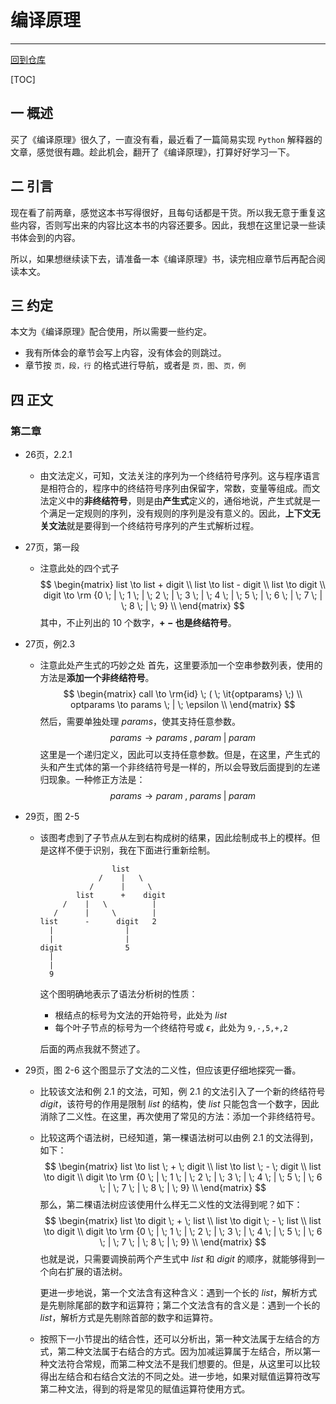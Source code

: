 # 编译原理

---

[回到仓库](../README.md)

[TOC]

## 一 概述

买了《编译原理》很久了，一直没有看，最近看了一篇简易实现 `Python` 解释器的文章，感觉很有趣。趁此机会，翻开了《编译原理》，打算好好学习一下。

## 二 引言

现在看了前两章，感觉这本书写得很好，且每句话都是干货。所以我无意于重复这些内容，否则写出来的内容比这本书的内容还要多。因此，我想在这里记录一些读书体会到的内容。

所以，如果想继续读下去，请准备一本《编译原理》书，读完相应章节后再配合阅读本文。

## 三 约定

本文为《编译原理》配合使用，所以需要一些约定。

* 我有所体会的章节会写上内容，没有体会的则跳过。
* 章节按 `页，段，行` 的格式进行导航，或者是 `页，图`、`页，例`

## 四 正文

### 第二章

* 26页，2.2.1

  * 由文法定义，可知，文法关注的序列为一个终结符号序列。这与程序语言是相符合的，程序中的终结符号序列由保留字，常数，变量等组成。而文法定义中的**非终结符号**，则是由**产生式**定义的，通俗地说，产生式就是一个满足一定规则的序列，没有规则的序列是没有意义的。因此，**上下文无关文法**就是要得到一个终结符号序列的产生式解析过程。

* 27页，第一段

  * 注意此处的四个式子
    $$
    \begin{matrix}
        list \to list + digit \\
        list \to list - digit \\
        list \to digit \\
        digit \to \rm {0 \; | \; 1 \; | \; 2 \; | \; 3 \; | \; 4 \; | \; 5 \; | \; 6 \; | \; 7 \; | \; 8 \; | \; 9} \\
    \end{matrix}
    $$
    其中，不止列出的 $10$ 个数字，**$+ \; -$ 也是终结符号**。

* 27页，例2.3

  * 注意此处产生式的巧妙之处
    首先，这里要添加一个空串参数列表，使用的方法是**添加一个非终结符号**。
    $$
    \begin{matrix}
        call \to \rm{id} \; ( \; \it{optparams} \;) \\
        optparams \to params \; | \; \epsilon \\
    \end{matrix}
    $$
    然后，需要单独处理 $params$，使其支持任意参数。
    $$ params \to params \; , \; param \; | \; param$$
    这里是一个递归定义，因此可以支持任意参数。但是，在这里，产生式的头和产生式体的第一个非终结符号是一样的，所以会导致后面提到的左递归现象。一种修正方法是：
    $$ params \to param \; , \; params \; | \; param $$

* 29页，图 2-5

  * 该图考虑到了子节点从左到右构成树的结果，因此绘制成书上的模样。但是这样不便于识别，我在下面进行重新绘制。
    ```
                    list
                 /    |   \
               /      |     \
            list      +    digit
         /    |   \          |
       /      |     \        |
    list      -      digit   2
      |                |
      |                |
    digit              5
      |
      |
      9
    ```
    这个图明确地表示了语法分析树的性质：

    * 根结点的标号为文法的开始符号，此处为 $list$
    * 每个叶子节点的标号为一个终结符号或 $\epsilon$，此处为 `9,-,5,+,2`

    后面的两点我就不赘述了。

* 29页，图 2-6
  这个图显示了文法的二义性，但应该更仔细地探究一番。

  * 比较该文法和例 2.1 的文法，可知，例 2.1 的文法引入了一个新的终结符号 $digit$，该符号的作用是限制 $list$ 的结构，使 $list$ 只能包含一个数字，因此消除了二义性。在这里，再次使用了常见的方法：添加一个非终结符号。
  * 比较这两个语法树，已经知道，第一棵语法树可以由例 2.1 的文法得到，如下：
    $$
    \begin{matrix}
        list \to list \; + \; digit \\
        list \to list \; - \; digit \\
        list \to digit \\
        digit \to \rm {0 \; | \; 1 \; | \; 2 \; | \; 3 \; | \; 4 \; | \; 5 \; | \; 6 \; | \; 7 \; | \; 8 \; | \; 9} \\
    \end{matrix}
    $$
    那么，第二棵语法树应该使用什么样无二义性的文法得到呢？如下：
    $$
    \begin{matrix}
        list \to digit \; + \; list \\
        list \to digit \; - \; list \\
        list \to digit \\
        digit \to \rm {0 \; | \; 1 \; | \; 2 \; | \; 3 \; | \; 4 \; | \; 5 \; | \; 6 \; | \; 7 \; | \; 8 \; | \; 9} \\
    \end{matrix}
    $$
    也就是说，只需要调换前两个产生式中 $list$ 和 $digit$ 的顺序，就能够得到一个向右扩展的语法树。

    更进一步地说，第一个文法含有这种含义：遇到一个长的 $list$，解析方式是先剔除尾部的数字和运算符；第二个文法含有的含义是：遇到一个长的 $list$，解析方式是先剔除首部的数字和运算符。
  * 按照下一小节提出的结合性，还可以分析出，第一种文法属于左结合的方式，第二种文法属于右结合的方式。因为加减运算属于左结合，所以第一种文法符合常规，而第二种文法不是我们想要的。但是，从这里可以比较得出左结合和右结合文法的不同之处。进一步地，如果对赋值运算符改写第二种文法，得到的将是常见的赋值运算符使用方式。